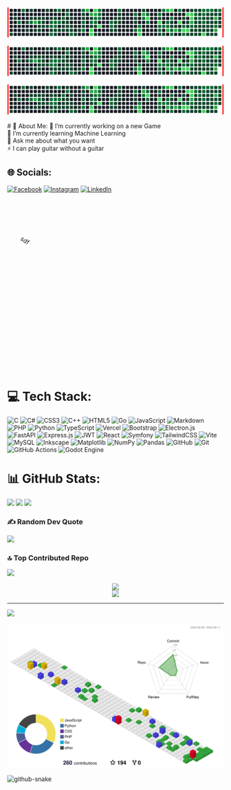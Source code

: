 <p >
  <img src="iam.svg" alt="Mon graphique de contributions 3D">
</p>
<p >
  <img src="edwino-graph-text.svg" alt="Mon graphique de contributions 3D">
</p>
<p >
  <img src="maminirina.svg" alt="Mon graphique de contributions 3D">
</p>
# 💫 About Me:
🔭 I’m currently working on a new Game<br>🌱 I’m currently learning Machine Learning<br>💬 Ask me about what you want<br>⚡ I can play guitar without a guitar


## 🌐 Socials:
[![Facebook](https://img.shields.io/badge/Facebook-%231877F2.svg?logo=Facebook&logoColor=white)](https://facebook.com/EdwinoRafitoarisoa) [![Instagram](https://img.shields.io/badge/Instagram-%23E4405F.svg?logo=Instagram&logoColor=white)](https://instagram.com/Edwino.big) [![LinkedIn](https://img.shields.io/badge/LinkedIn-%230077B5.svg?logo=linkedin&logoColor=white)](https://linkedin.com/in/EdwinoMaminirina) 


<div class='stack'> sdf <style>.tech{position: absolute;transform-origin: right;width: 200px;transform: rotateZ(calc(var(--i)*180.0deg));}.stack{height: 400px;width: 400px;display: flex;align-items: center;animation: rotationStack infinite linear 1s ;animation-duration: 20s;}@keyframes rotationStack {0%{transform: rotate(0deg);}100%{transform: rotate(360deg);}}</style> <div class='tech' style='--i:0'><div style='width:5rem; height:5rem'><svg xmlns=\"http://www.w3.org/2000/svg\" viewBox=\"0 0 32 32\"><path d=\"M32 16c0 8.839-7.161 16-16 16s-16-7.161-16-16c0-8.839 7.161-16 16-16s16 7.161 16 16zM22.995 5.917c-1.625 0.056-3.041 0.952-4.099 2.192-1.172 1.36-1.948 2.973-2.511 4.615-1-0.817-1.771-1.885-3.38-2.349-1.292-0.396-2.688-0.135-3.755 0.688-0.548 0.427-0.944 1.011-1.147 1.672-0.479 1.568 0.511 2.968 0.959 3.468l0.984 1.052c0.199 0.204 0.693 0.745 0.448 1.516-0.255 0.844-1.265 1.385-2.307 1.068-0.464-0.141-1.131-0.489-0.98-0.975 0.063-0.203 0.204-0.348 0.281-0.52 0.068-0.147 0.104-0.261 0.125-0.323 0.188-0.62-0.068-1.428-0.735-1.631-0.62-0.193-1.249-0.041-1.5 0.755-0.276 0.907 0.156 2.548 2.48 3.267 2.724 0.833 5.020-0.647 5.348-2.579 0.204-1.208-0.344-2.109-1.344-3.26l-0.817-0.907c-0.495-0.489-0.661-1.333-0.151-1.979 0.432-0.548 1.047-0.776 2.052-0.505 1.473 0.401 2.125 1.416 3.219 2.239-0.453 1.48-0.751 2.964-1.016 4.297l-0.161 0.995c-0.781 4.093-1.375 6.344-2.927 7.636-0.313 0.219-0.76 0.552-1.427 0.577-0.355 0.005-0.475-0.233-0.475-0.343-0.011-0.245 0.199-0.36 0.339-0.469 0.203-0.109 0.521-0.303 0.495-0.901-0.021-0.708-0.609-1.323-1.459-1.296-0.635 0.020-1.604 0.619-1.567 1.713 0.036 1.135 1.093 1.984 2.681 1.927 0.855-0.027 2.751-0.375 4.62-2.599 2.177-2.547 2.787-5.469 3.245-7.609l0.511-2.819c0.285 0.032 0.588 0.053 0.921 0.063 2.708 0.057 4.063-1.348 4.083-2.369 0.016-0.62-0.405-1.229-0.989-1.213-0.515 0.016-0.959 0.369-1.077 0.875-0.125 0.568 0.864 1.084 0.093 1.584-0.547 0.353-1.531 0.604-2.912 0.4l0.251-1.391c0.516-2.635 1.145-5.875 3.547-5.952 0.177-0.011 0.817 0.004 0.828 0.427 0.005 0.14-0.025 0.183-0.192 0.5-0.157 0.208-0.235 0.464-0.224 0.719 0.020 0.672 0.531 1.115 1.276 1.088 0.989-0.031 1.271-1 1.26-1.495-0.041-1.167-1.271-1.896-2.896-1.848z\"/></svg></div></div><div class='tech' style='--i:1'><div style='width:5rem; height:5rem'><svg xmlns=\"http://www.w3.org/2000/svg\" viewBox=\"0 0 256 95.643\" fill=\"#00acd7\"><path d=\"M19.32 28.96c-.5 0-.623-.25-.374-.623l2.617-3.365c.25-.374.872-.623 1.37-.623H67.43c.5 0 .623.374.374.748l-2.12 3.24c-.25.374-.872.748-1.246.748l-45.12-.125zM.5 40.427c-.5 0-.623-.25-.374-.623l2.617-3.365c.25-.374.872-.623 1.37-.623H60.95c.5 0 .748.374.623.748l-.997 2.99c-.125.5-.623.748-1.122.748L.5 40.427zm30.163 11.467c-.5 0-.623-.374-.374-.748l1.745-3.116c.25-.374.748-.748 1.246-.748h24.928c.5 0 .748.374.748.872l-.25 2.99c0 .5-.5.872-.872.872l-27.172-.125zm129.38-25.178L139.1 32.2c-1.87.5-1.994.623-3.615-1.246-1.87-2.12-3.24-3.5-5.858-4.736-7.852-3.864-15.456-2.742-22.56 1.87-8.476 5.484-12.838 13.586-12.714 23.682.125 9.97 6.98 18.198 16.827 19.57 8.476 1.122 15.58-1.87 21.19-8.226 1.122-1.37 2.12-2.867 3.365-4.612H111.68c-2.617 0-3.24-1.62-2.368-3.74 1.62-3.864 4.612-10.345 6.357-13.586.374-.748 1.246-1.994 3.116-1.994h45.37c-.25 3.365-.25 6.73-.748 10.096-1.37 8.974-4.736 17.2-10.22 24.43-8.974 11.84-20.69 19.195-35.523 21.19-12.215 1.62-23.557-.748-33.53-8.226C74.9 79.69 69.675 70.466 68.304 59c-1.62-13.586 2.368-25.8 10.595-36.52 8.85-11.592 20.566-18.946 34.9-21.563 11.716-2.12 22.934-.748 33.03 6.107 6.606 4.362 11.342 10.345 14.46 17.575.748 1.122.25 1.745-1.246 2.12z\"/><path d=\"M201.297 95.643c-11.342-.25-21.688-3.5-30.413-10.97-7.354-6.357-11.966-14.46-13.46-24.056-2.244-14.085 1.62-26.55 10.096-37.642 9.1-11.966 20.067-18.198 34.9-20.815 12.714-2.244 24.68-.997 35.523 6.357 9.847 6.73 15.954 15.83 17.575 27.795 2.12 16.827-2.742 30.537-14.334 42.254-8.226 8.35-18.322 13.586-29.914 15.954-3.365.623-6.73.748-9.97 1.122zm29.665-50.355c-.125-1.62-.125-2.867-.374-4.113-2.244-12.34-13.586-19.32-25.427-16.577-11.592 2.617-19.07 9.97-21.812 21.688-2.244 9.722 2.493 19.57 11.467 23.557 6.855 2.99 13.71 2.617 20.317-.748 9.847-5.1 15.206-13.087 15.83-23.807z\"/></svg></div></div></div>


# 💻 Tech Stack:
![C](https://img.shields.io/badge/c-%2300599C.svg?style=for-the-badge&logo=c&logoColor=white) ![C#](https://img.shields.io/badge/c%23-%23239120.svg?style=for-the-badge&logo=csharp&logoColor=white) ![CSS3](https://img.shields.io/badge/css3-%231572B6.svg?style=for-the-badge&logo=css3&logoColor=white) ![C++](https://img.shields.io/badge/c++-%2300599C.svg?style=for-the-badge&logo=c%2B%2B&logoColor=white) ![HTML5](https://img.shields.io/badge/html5-%23E34F26.svg?style=for-the-badge&logo=html5&logoColor=white) ![Go](https://img.shields.io/badge/go-%2300ADD8.svg?style=for-the-badge&logo=go&logoColor=white) ![JavaScript](https://img.shields.io/badge/javascript-%23323330.svg?style=for-the-badge&logo=javascript&logoColor=%23F7DF1E) ![Markdown](https://img.shields.io/badge/markdown-%23000000.svg?style=for-the-badge&logo=markdown&logoColor=white) ![PHP](https://img.shields.io/badge/php-%23777BB4.svg?style=for-the-badge&logo=php&logoColor=white) ![Python](https://img.shields.io/badge/python-3670A0?style=for-the-badge&logo=python&logoColor=ffdd54) ![TypeScript](https://img.shields.io/badge/typescript-%23007ACC.svg?style=for-the-badge&logo=typescript&logoColor=white) ![Vercel](https://img.shields.io/badge/vercel-%23000000.svg?style=for-the-badge&logo=vercel&logoColor=white) ![Bootstrap](https://img.shields.io/badge/bootstrap-%238511FA.svg?style=for-the-badge&logo=bootstrap&logoColor=white) ![Electron.js](https://img.shields.io/badge/Electron-191970?style=for-the-badge&logo=Electron&logoColor=white) ![FastAPI](https://img.shields.io/badge/FastAPI-005571?style=for-the-badge&logo=fastapi) ![Express.js](https://img.shields.io/badge/express.js-%23404d59.svg?style=for-the-badge&logo=express&logoColor=%2361DAFB) ![JWT](https://img.shields.io/badge/JWT-black?style=for-the-badge&logo=JSON%20web%20tokens) ![React](https://img.shields.io/badge/react-%2320232a.svg?style=for-the-badge&logo=react&logoColor=%2361DAFB) ![Symfony](https://img.shields.io/badge/symfony-%23000000.svg?style=for-the-badge&logo=symfony&logoColor=white) ![TailwindCSS](https://img.shields.io/badge/tailwindcss-%2338B2AC.svg?style=for-the-badge&logo=tailwind-css&logoColor=white) ![Vite](https://img.shields.io/badge/vite-%23646CFF.svg?style=for-the-badge&logo=vite&logoColor=white) ![MySQL](https://img.shields.io/badge/mysql-4479A1.svg?style=for-the-badge&logo=mysql&logoColor=white) ![Inkscape](https://img.shields.io/badge/Inkscape-e0e0e0?style=for-the-badge&logo=inkscape&logoColor=080A13) ![Matplotlib](https://img.shields.io/badge/Matplotlib-%23ffffff.svg?style=for-the-badge&logo=Matplotlib&logoColor=black) ![NumPy](https://img.shields.io/badge/numpy-%23013243.svg?style=for-the-badge&logo=numpy&logoColor=white) ![Pandas](https://img.shields.io/badge/pandas-%23150458.svg?style=for-the-badge&logo=pandas&logoColor=white) ![GitHub](https://img.shields.io/badge/github-%23121011.svg?style=for-the-badge&logo=github&logoColor=white) ![Git](https://img.shields.io/badge/git-%23F05033.svg?style=for-the-badge&logo=git&logoColor=white) ![GitHub Actions](https://img.shields.io/badge/github%20actions-%232671E5.svg?style=for-the-badge&logo=githubactions&logoColor=white) ![Godot Engine](https://img.shields.io/badge/GODOT-%23FFFFFF.svg?style=for-the-badge&logo=godot-engine)
# 📊 GitHub Stats:

![](https://github-readme-stats.vercel.app/api?username=MaminirinaEdwino&theme=dark&hide_border=true&include_all_commits=true&count_private=true)
![](https://github-readme-stats.vercel.app/api/top-langs/?username=MaminirinaEdwino&theme=dark&hide_border=true&include_all_commits=true&count_private=true&layout=compact)
![](https://github-readme-streak-stats.herokuapp.com/?user=MaminirinaEdwino&theme=dark&hide_border=true)



### ✍️ Random Dev Quote
![](https://quotes-github-readme.vercel.app/api?type=horizontal&theme=radical)


### 🔝 Top Contributed Repo
![](https://github-contributor-stats.vercel.app/api?username=MaminirinaEdwino&limit=5&theme=dark&combine_all_yearly_contributions=true&hide_border=true)



<div style="display:flex; flex-direction: column; justify-items: center; align-items: center">
<img src="https://github-stats-animator-eight.vercel.app/api/account-general?theme=dark&icon=user&slot1=stars&slot2=commits_total&slot3=commits_current_year&slot4=pull_requests&slot5=issues"/>
<img src="https://github-stats-animator-eight.vercel.app/api/top-languages?theme=dark&languages_count=5&decimal_places=1&width=400&height=300"/>
</div>

---
[![](https://visitcount.itsvg.in/api?id=MaminirinaEdwino&icon=0&color=0)](https://visitcount.itsvg.in)
<!--
<p align="center">
  <img src="profile-3d-contrib/profile-green-animate.svg" alt="Mon graphique de contributions 3D">
</p>-->
<p align="center">
  <img src="profile-3d-contrib/profile-gitblock.svg" alt="Mon graphique de contributions 3D">
</p>

<picture>
  <source media="(prefers-color-scheme: dark)" srcset="https://raw.githubusercontent.com/MaminrinaEdwino/MaminrinaEdwino/output/github-snake-dark.svg" />
  <source media="(prefers-color-scheme: light)" srcset="https://raw.githubusercontent.com/MaminrinaEdwino/MaminrinaEdwino/output/github-snake.svg" />
  <img alt="github-snake" src="https://raw.githubusercontent.com/MaminrinaEdwino/MaminrinaEdwino/output/github-snake.svg" />
</picture>


<!-- Proudly created with GPRM ( https://gprm.itsvg.in ) -->
